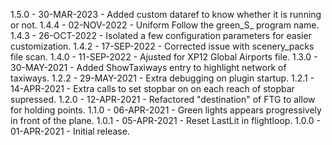 1.5.0 - 30-MAR-2023 - Added custom dataref to know whether it is running or not.
1.4.4 - 02-NOV-2022 - Uniform Follow the green_S_ program name.
1.4.3 - 26-OCT-2022 - Isolated a few configuration parameters for easier customization.
1.4.2 - 17-SEP-2022 - Corrected issue with scenery_packs file scan.
1.4.0 - 11-SEP-2022 - Ajusted for XP12 Global Airports file.
1.3.0 - 30-MAY-2021 - Added ShowTaxiways entry to highlight network of taxiways.
1.2.2 - 29-MAY-2021 - Extra debugging on plugin startup.
1.2.1 - 14-APR-2021 - Extra calls to set stopbar on on each reach of stopbar supressed.
1.2.0 - 12-APR-2021 - Refactored "destination" of FTG to allow for holding points.
1.1.0 - 06-APR-2021 - Green lights appears progressively in front of the plane.
1.0.1 - 05-APR-2021 - Reset LastLit in flightloop.
1.0.0 - 01-APR-2021 - Initial release.
